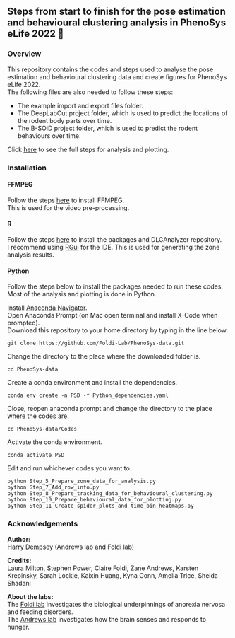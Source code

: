 ## Steps from start to finish for the pose estimation and behavioural clustering analysis in PhenoSys eLife 2022 🐁

### Overview

This repository contains the codes and steps used to analyse the pose estimation and behavioural clustering data and create figures for PhenoSys eLife 2022. <br>
The following files are also needed to follow these steps:
* The example import and export files folder.
* The DeepLabCut project folder, which is used to predict the locations of the rodent body parts over time.
* The B-SOiD project folder, which is used to predict the rodent behaviours over time.

Click [here](https://github.com/Foldi-Lab/PhenoSys-data/tree/main/Codes) to see the full steps for analysis and plotting.

### Installation

#### FFMPEG

Follow the steps [here](https://www.geeksforgeeks.org/how-to-install-ffmpeg-on-windows/) to install FFMPEG. <br>
This is used for the video pre-processing.

#### R

Follow the steps [here](https://github.com/ETHZ-INS/DLCAnalyzer) to install the packages and DLCAnalyzer repository. <br>
I recommend using [RGui](https://cran.r-project.org/bin/windows/base/) for the IDE.
This is used for generating the zone analysis results.

#### Python

Follow the steps below to install the packages needed to run these codes. <br>
Most of the analysis and plotting is done in Python. <br>

Install [Anaconda Navigator](https://www.anaconda.com/products/distribution). <br>
Open Anaconda Prompt (on Mac open terminal and install X-Code when prompted). <br>
Download this repository to your home directory by typing in the line below.
```
git clone https://github.com/Foldi-Lab/PhenoSys-data.git
```
Change the directory to the place where the downloaded folder is. <br>
```
cd PhenoSys-data
```

Create a conda environment and install the dependencies.
```
conda env create -n PSD -f Python_dependencies.yaml
```

Close, reopen anaconda prompt and change the directory to the place where the codes are.
```
cd PhenoSys-data/Codes
```

Activate the conda environment.
```
conda activate PSD
```

Edit and run whichever codes you want to.
```
python Step_5_Prepare_zone_data_for_analysis.py
python Step_7_Add_row_info.py
python Step_8_Prepare_tracking_data_for_behavioural_clustering.py
python Step_10_Prepare_behavioural_data_for_plotting.py
python Step_11_Create_spider_plots_and_time_bin_heatmaps.py
```

### Acknowledgements

__Author:__ <br>
[Harry Dempsey](https://github.com/H-Dempsey) (Andrews lab and Foldi lab) <br>

__Credits:__ <br>
Laura Milton, Stephen Power, Claire Foldi, Zane Andrews, Karsten Krepinsky, Sarah Lockie, Kaixin Huang, Kyna Conn, Amelia Trice, Sheida Shadani <br>

__About the labs:__ <br>
The [Foldi lab](https://www.monash.edu/discovery-institute/foldi-lab) investigates the biological underpinnings of anorexia nervosa and feeding disorders. <br>
The [Andrews lab](https://www.monash.edu/discovery-institute/andrews-lab) investigates how the brain senses and responds to hunger. <br>
